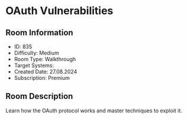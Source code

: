 ﻿# OAuth Vulnerabilities

## Room Information
- ID: 835
- Difficulty: Medium
- Room Type: Walkthrough
- Target Systems: 
- Created Date: 27.08.2024
- Subscription: Premium

## Room Description
Learn how the OAuth protocol works and master techniques to exploit it.
